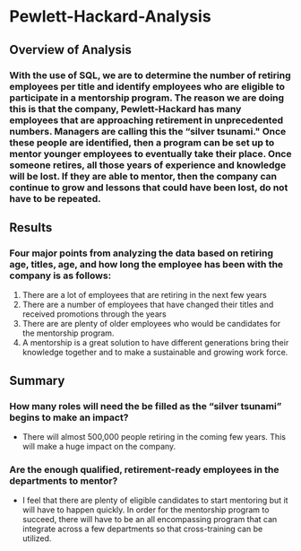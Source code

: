 # Pewlett-Hackard-Analysis

## Overview of Analysis 

### With the use of SQL, we are to determine the number of retiring employees per title and identify employees who are eligible to participate in a mentorship program. The reason we are doing this is that the company, Pewlett-Hackard has many employees that are approaching retirement in unprecedented numbers. Managers are calling this the “silver tsunami." Once these people are identified, then a program can be set up to mentor younger employees to eventually take their place. Once someone retires, all those years of experience and knowledge will be lost. If they are able to mentor, then the company can continue to grow and lessons that could have been lost, do not have to be repeated. 

## Results 

### Four major points from analyzing the data based on retiring age, titles, age, and how long the employee has been with the company is as follows:
1) There are a lot of employees that are retiring in the next few years
2) There are a number of employees that have changed their titles and received promotions through the years
3) There are are plenty of older employees who would be candidates for the mentorship program.
4) A mentorship is a great solution to have different generations bring their knowledge together and to make a sustainable and growing work force.

## Summary

### How many roles will need the be filled as the “silver tsunami” begins to make an impact? 
- There will almost 500,000 people retiring in the coming few years. This will make a huge impact on the company.

### Are the enough qualified, retirement-ready employees in the departments to mentor? 
- I feel that there are plenty of eligible candidates to start mentoring but it will have to happen quickly. In order for the mentorship program to succeed, there will have to be an all encompassing	program that can integrate across a few departments so that cross-training can be utilized. 
